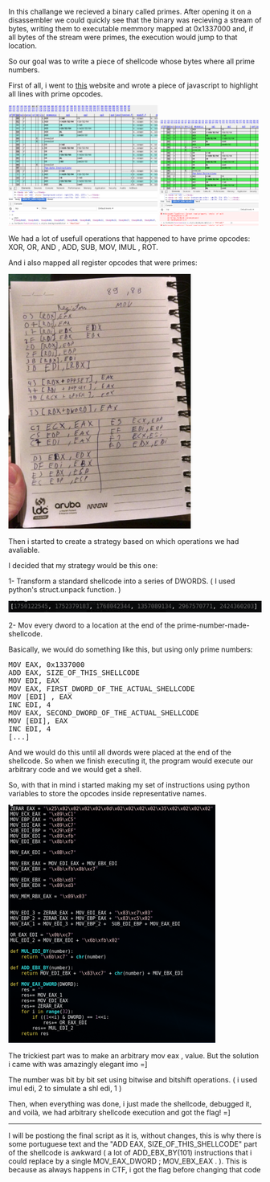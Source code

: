 In this challange we recieved a binary called primes. After opening it on a disassembler we could quickly see that the binary was recieving a stream of bytes, writing them to executable memmory mapped at 0x1337000 and, if all bytes of the stream were primes, the execution would jump to that location.

So our goal was to write a piece of shellcode whose bytes where all prime numbers.

First of all, i went to <a href="http://ref.x86asm.net/coder64.html">this</a> website and wrote a piece of javascript to highlight all lines with prime opcodes.

<div>
  <img src="opcodes.png" width="59%" style="display: inline">
  
  <img src="opcodes2.png" width="39%" style="display: inline">  
</div>

We had a lot of usefull operations that happened to have prime opcodes: XOR, OR, AND , ADD, SUB, MOV, IMUL , ROT.

And i also mapped all register opcodes that were primes: 

![notepad](notepad.png)

Then i started to create a strategy based on which operations we had avaliable.

I decided that my strategy would be this one:

1- Transform a standard shellcode into a series of DWORDS. ( I used python's struct.unpack function. )

![dwords](dwords.png)

2- Mov every dword to a location at the end of the prime-number-made-shellcode.

Basically, we would do something like this, but using only prime numbers:
<pre>
MOV EAX, 0x1337000
ADD EAX, SIZE_OF_THIS_SHELLCODE
MOV EDI, EAX
MOV EAX, FIRST_DWORD_OF_THE_ACTUAL_SHELLCODE
MOV [EDI] , EAX
INC EDI, 4
MOV EAX, SECOND_DWORD_OF_THE_ACTUAL_SHELLCODE
MOV [EDI], EAX
INC EDI, 4
[...]
</pre>
And we would do this until all dwords were placed at the end of the shellcode. So when we finish executing it, the program would execute our arbitrary code and we would get a shell.

So, with that in mind i started making my set of instructions using python variables to store the opcodes inside representative names.

![instructions](instructions.png)

The trickiest part was to make an arbitrary mov eax , value. But the solution i came with was amazingly elegant imo =]

The number was bit by bit set using bitwise and bitshift operations. ( i used imul edi, 2 to simulate a shl edi, 1 )

Then, when everything was done, i just made the shellcode, debugged it, and voilà, we had arbitrary shellcode execution and got the flag! =]
_________________________


I will be postiong the final script as it is, without changes, this is why there is some portuguese text and the "ADD EAX, SIZE_OF_THIS_SHELLCODE" part of the shellcode is awkward ( a lot of ADD_EBX_BY(101) instructions that i could replace by a single MOV_EAX_DWORD ; MOV_EBX_EAX . ). This is because as always happens in CTF, i got the flag before changing that code







